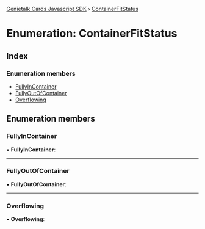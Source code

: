 [Genietalk Cards Javascript SDK](../README.md) › [ContainerFitStatus](containerfitstatus.md)

# Enumeration: ContainerFitStatus

## Index

### Enumeration members

* [FullyInContainer](containerfitstatus.md#fullyincontainer)
* [FullyOutOfContainer](containerfitstatus.md#fullyoutofcontainer)
* [Overflowing](containerfitstatus.md#overflowing)

## Enumeration members

###  FullyInContainer

• **FullyInContainer**:

___

###  FullyOutOfContainer

• **FullyOutOfContainer**:

___

###  Overflowing

• **Overflowing**:
